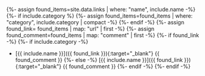 {%- assign found_items=site.data.links | where: "name", include.name -%}
{%- if include.category %}
{%- assign found_items=found_items | where: "category", include.category | compact -%}
{%- endif -%}
{%- assign found_link= found_items | map: "url" | first -%}
{%- assign found_comment=found_items | map: "comment" | first -%}
{%- if found_link -%}
{%- if include.category -%}
* [{{ include.name }}]({{ found_link }}){:target="_blank"} {{ found_comment }}
{%- else -%}
[{{ include.name }}]({{ found_link }}){:target="_blank"} {{ found_comment }}
{%- endif -%}
{%- endif -%}
